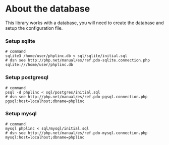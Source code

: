 # About the database

This library works with a database, you will need to create the database and setup the configuration file.

### Setup sqlite

```
# command
sqlite3 /home/user/phplinc.db < sql/sqlite/initial.sql
# dsn see http://php.net/manual/es/ref.pdo-sqlite.connection.php
sqlite:///home/user/phplinc.db
``` 


### Setup postgresql

```
# command
psql -d phplinc < sql/postgres/initial.sql
# dsn see http://php.net/manual/es/ref.pdo-pgsql.connection.php
pgsql:host=localhost;dbname=phplinc
``` 


### Setup mysql

```
# command
mysql phplinc < sql/mysql/initial.sql
# dsn see http://php.net/manual/es/ref.pdo-mysql.connection.php
mysql:host=localhost;dbname=phplinc
``` 
